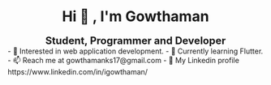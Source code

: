 <center><h1><b>Hi 👋 , I'm  Gowthaman </b></h1></center>
<center><b style="font-size:20px;">Student, Programmer and Developer </b></center>
- 👀 Interested in web application development.
- 🌱 Currently learning Flutter.
- 📫 Reach me at gowthamanks17@gmail.com
- 🔗 My Linkedin profile https://www.linkedin.com/in/igowthaman/

